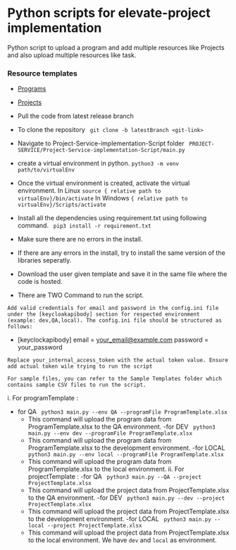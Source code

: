 # Python scripts for elevate-project implementation

Python script to upload a program and add multiple resources like Projects and also upload multiple resources like task.

### Resource templates
- [Programs](https://docs.google.com/spreadsheets/d/1_pEomGIWxVZYwneQwY606zt26C72p9DU/edit?usp=drive_link&ouid=113799545932705393937&rtpof=true&sd=true)
- [Projects](https://docs.google.com/spreadsheets/d/11a9HxukXCX0_LPNZh9OVDeStUYwC0Pio/edit?usp=drive_link&ouid=113799545932705393937&rtpof=true&sd=true)

- Pull the code from latest release branch
- To clone the repository 
``` git clone -b latestBranch <git-link>```
- Navigate to Project-Service-implementation-Script folder 
``` PROJECT-SERVICE/Project-Service-implementation-Script/main.py```
- create a virtual environment in python.
``` python3 -m venv path/to/virtualEnv ```
- Once the virtual environment is created, activate the virtual environment.
In Linux
``` source { relative path to virtualEnv}/bin/activate ```
In Windows
``` { relative path to virtualEnv}/Scripts/activate ```
- Install all the dependencies using requirement.txt using following command. 
```  pip3 install -r requirement.txt ```
- Make sure there are no errors in the install.
- If there are any errors in the install, try to install the same version of the libraries seperatly.
- Download the user given template and save it in the same file where the code is hosted.
- There are TWO Command to run the script.

```Add valid credentials for email and password in the config.ini file under the [keycloakapibody] section for respected environment (example: dev,QA,local). The config.ini file should be structured as follows:```
- [keyclockapibody]
   email = your_email@example.com
   password = your_password

```Replace your_internal_access_token with the actual token value. Ensure add actual token wile trying to run the script```

```For sample files, you can refer to the Sample Templates folder which contains sample CSV files to run the script.```

i. For programTemplate : 
- for QA
```  python3 main.py --env QA --programFile ProgramTemplate.xlsx ```
   - This command will upload the program data from ProgramTemplate.xlsx to the QA environment.
-for DEV
```  python3 main.py --env dev --programFile ProgramTemplate.xlsx ```
   - This command will upload the program data from ProgramTemplate.xlsx to the development environment. 
-for LOCAL
```  python3 main.py --env local --programFile ProgramTemplate.xlsx ```
   - This command will upload the program data from ProgramTemplate.xlsx to the local environment.
ii. For projectTemplate :
-for QA
```  python3 main.py --QA --project ProjectTemplate.xlsx ```
   - This command will upload the project data from ProjectTemplate.xlsx to the QA environment. 
-for DEV
```  python3 main.py --dev --project ProjectTemplate.xlsx ```
   - This command will upload the project data from ProjectTemplate.xlsx to the development environment.
-for LOCAL
```  python3 main.py --local --project ProjectTemplate.xlsx ```
   - This command will upload the project data from ProjectTemplate.xlsx to the local environment.
We have ``` dev ``` and ``` local ``` as environment.
